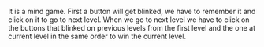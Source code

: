 It is a mind game. First a button will get blinked, we have to remember it and click on it to go to next level. When we go to next level we have to click on the buttons that blinked on previous levels from the first level and the one at current level in the same order to win the current level.
